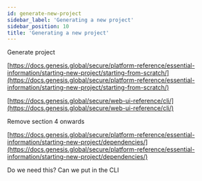 ```yaml
---
id: generate-new-project
sidebar_label: 'Generating a new project'
sidebar_position: 10
title: 'Generating a new project'
---
```


Generate project

[https://docs.genesis.global/secure/platform-reference/essential-information/starting-new-project/starting-from-scratch/](https://docs.genesis.global/secure/platform-reference/essential-information/starting-new-project/starting-from-scratch/)

[https://docs.genesis.global/secure/web-ui-reference/cli/](https://docs.genesis.global/secure/web-ui-reference/cli/)

Remove section 4 onwards

[https://docs.genesis.global/secure/platform-reference/essential-information/starting-new-project/dependencies/](https://docs.genesis.global/secure/platform-reference/essential-information/starting-new-project/dependencies/)

Do we need this? Can we put in the CLI

